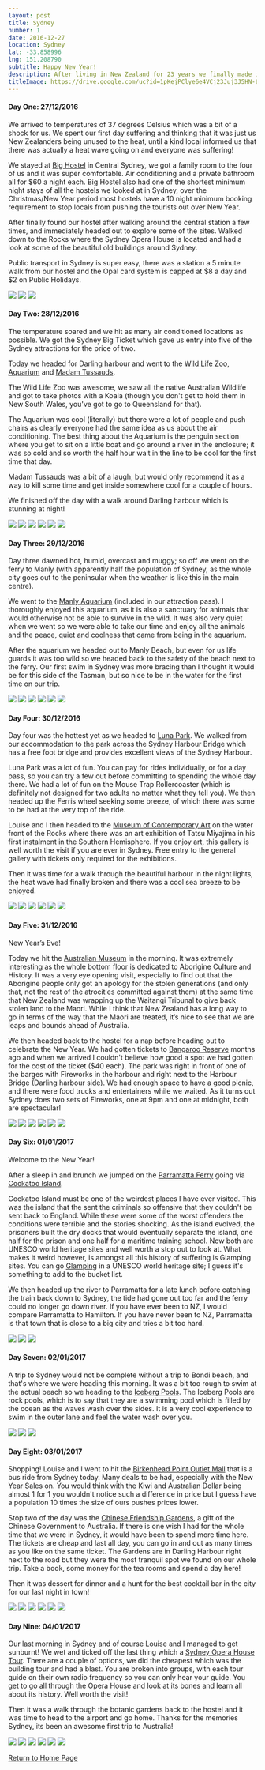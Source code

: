 ```yaml
---
layout: post
title: Sydney
number: 1
date: 2016-12-27
location: Sydney
lat: -33.858996
lng: 151.208790
subtitle: Happy New Year!
description: After living in New Zealand for 23 years we finally made it to Australia
titleImage: https://drive.google.com/uc?id=1pKejPClye6e4VCj23Juj3J5HN-L17w4z
---
```



<h4>Day One: 27/12/2016</h4>

We arrived to temperatures of 37 degrees Celsius which was a bit of a shock for us. We spent our first day suffering and thinking that it was just us New Zealanders being unused to the heat, until a kind local informed us that there was actually a heat wave going on and everyone was suffering!

We stayed at <a target="_blank" href="http://bighostel.com/">Big Hostel</a> in Central Sydney, we got a family room to the four of us and it was super comfortable. Air conditioning and a private bathroom all for $60 a night each. Big Hostel also had one of the shortest minimum night stays of all the hostels we looked at in Sydney, over the Christmas/New Year period most hostels have a 10 night minimum booking requirement to stop locals from pushing the tourists out over New Year.

After finally found our hostel after walking around the central station a few times, and immediately headed out to explore some of the sites. Walked down to the Rocks where the Sydney Opera House is located and had a look at some of the beautiful old buildings around Sydney. 

Public transport in Sydney is super easy, there was a station a 5 minute walk from our hostel and the Opal card system is capped at $8 a day and $2 on Public Holidays.

<img src="https://drive.google.com/uc?id=1zoraV1tw-NCpeY_HnJl96ThSfanmJukI" class="image1">
<img src="https://drive.google.com/uc?id=18tqALCFH_8yNwAx9-wHvmJ5dw_eIWjhg" class="image1">
<img src="https://drive.google.com/uc?id=1CBBO441r4wXTZKQqN1GgsY_TNEuym6oC" class="image1">

<h4>Day Two: 28/12/2016</h4>

The temperature soared and we hit as many air conditioned locations as possible. We got the Sydney Big Ticket which gave us entry into five of the Sydney attractions for the price of two. 

Today we headed for Darling harbour and went to the <a traget="_blank" href="https://www.wildlifesydney.com.au/">Wild Life Zoo</a>, <a target="_blank" href="https://www.sydneyaquarium.com.au/">Aquarium</a> and <a target="_blank" href="https://www.madametussauds.com.au/en/">Madam Tussauds</a>. 

The Wild Life Zoo was awesome, we saw all the native Australian Wildlife and got to take photos with a Koala (though you don't get to hold them in New South Wales, you've got to go to Queensland for that). 

The Aquarium was cool (literally) but there were a lot of people and push chairs as clearly everyone had the same idea as us about the air conditioning. The best thing about the Aquarium is the penguin section where you get to sit on a little boat and go around a river in the enclosure; it was so cold and so worth the half hour wait in the line to be cool for the first time that day. 

Madam Tussauds was a bit of a laugh, but would only recommend it as a way to kill some time and get inside somewhere cool for a couple of hours. 

We finished off the day with a walk around Darling harbour which is stunning at night!

<img src="https://drive.google.com/uc?id=1mg10mlULzqN3YK5IWLfrlINFgaHAZjkD" class="image1">
<img src="https://drive.google.com/uc?id=1ETlCFKX5ozOjru3VKe1bEkCJycUnriFY" class="image1">
<img src="https://drive.google.com/uc?id=1Bgddv9WTM0zD1K9saKMtZo2IUNLZoxQt" class="image1">
<img src="https://drive.google.com/uc?id=19qG6K5DBx_wV3JgCxZvIrp9ggC14lAdJ" class="image1">
<img src="https://drive.google.com/uc?id=1Jwu5QQfnEFg7kvDXX9zspnifnC3lvEtX" class="image1">
<img src="https://drive.google.com/uc?id=1yDRxZi94SUHh7_i1zyVu3BDb2I-YGYCD" class="image1">

<h4>Day Three: 29/12/2016</h4>

Day three dawned hot, humid, overcast and muggy; so off we went on the ferry to Manly (with apparently half the population of Sydney, as the whole city goes out to the peninsular when the weather is like this in the main centre). 

We went to the <a target="_blank" href="https://www.sydneyaquarium.com.au/?utm_source=manlysealifesanctuary.com.au&utm_medium=referral&utm_campaign=ManlyRedirects">Manly Aquarium</a> (included in our attraction pass). I thoroughly enjoyed this aquarium, as it is also a sanctuary for animals that would otherwise not be able to survive in the wild. It was also very quiet when we went so we were able to take our time and enjoy all the animals and the peace, quiet and coolness that came from being in the aquarium.

After the aquarium we headed out to Manly Beach, but even for us life guards it was too wild so we headed back to the safety of the beach next to the ferry. Our first swim in Sydney was more bracing than I thought it would be for this side of the Tasman, but so nice to be in the water for the first time on our trip. 

<img src="https://drive.google.com/uc?id=1kQBze_hLPwMRR1wLoouiF9ckiwQuR24d" class="image1">
<img src="https://drive.google.com/uc?id=12XD0E_6-M1Fnr7txu5pQuRRRWzk2Kc5C" class="image1">
<img src="https://drive.google.com/uc?id=1Qf4c18NdLQ523t32GuFGcAspkRx4B5Sg" class="image1">
<img src="https://drive.google.com/uc?id=1DfcgUqvjVbNjcM9OStTN2J11aPuy4Owy" class="image1">
<img src="https://drive.google.com/uc?id=1mPypEa2TRn6PbO_yawKAI_GHvs4tAY-d" class="image1">
<img src="https://drive.google.com/uc?id=1i3cbZWXmU88TMCTIpV1c8CZ_tsajk8hy" class="image1">

<h4>Day Four: 30/12/2016</h4>

Day four was the hottest yet as we headed to <a target="_blank" href="http://www.lunaparksydney.com/">Luna Park</a>. We walked from our accommodation to the park across the Sydney Harbour Bridge which has a free foot bridge and provides excellent views of the Sydney Harbour. 

Luna Park was a lot of fun. You can pay for rides individually, or for a day pass, so you can try a few out before committing to spending the whole day there. We had a lot of fun on the Mouse Trap Rollercoaster (which is definitely not designed for two adults no matter what they tell you). We then headed up the Ferris wheel seeking some breeze, of which there was some to be had at the very top of the ride. 

Louise and I then headed to the <a target="_blank" href="https://www.mca.com.au/">Museum of Contemporary Art</a> on the water front of the Rocks where there was an art exhibition of Tatsu Miyajima in his first instalment in the Southern Hemisphere. If you enjoy art, this gallery is well worth the visit if you are ever in Sydney. Free entry to the general gallery with tickets only required for the exhibitions.

Then it was time for a walk through the beautiful harbour in the night lights, the heat wave had finally broken and there was a cool sea breeze to be enjoyed. 

<img src="https://drive.google.com/uc?id=12KFZGWKAGxZABMBgfRbcM__fFKFGvFqp" class="image1">
<img src="https://drive.google.com/uc?id=1JFD4DWKxTk3xyK3ku-UHwclu1swyn7S0" class="image1">
<img src="https://drive.google.com/uc?id=1glN1czUOKn8jUPpUtCt_k4xDDYIdG4QS" class="image1">
<img src="https://drive.google.com/uc?id=1UlqEgCtOnpltygXM3W-K6LXNxsMt9S-J" class="image1">
<img src="https://drive.google.com/uc?id=1MCz1G6w2gOyV6_oafF4wUi3PqtjIfz6B" class="image1">
<img src="https://drive.google.com/uc?id=1ZjVvEjO3fvjj7T9mGK5YP0Xi-j5qGdwe" class="image1">

<h4>Day Five: 31/12/2016</h4>

New Year’s Eve!

Today we hit the <a target="_blank" href="https://australianmuseum.net.au/">Australian Museum</a> in the morning. It was extremely interesting as the whole bottom floor is dedicated to Aborigine Culture and History. It was a very eye opening visit, especially to find out that the Aborigine people only got an apology for the stolen generations (and only that, not the rest of the atrocities committed against them) at the same time that New Zealand was wrapping up the Waitangi Tribunal to give back stolen land to the Maori. While I think that New Zealand has a long way to go in terms of the way that the Maori are treated, it’s nice to see that we are leaps and bounds ahead of Australia. 

We then headed back to the hostel for a nap before heading out to celebrate the New Year. We had gotten tickets to <a target="_blank" href="https://www.sydneynewyearseve.com/vantage-points/barangaroo/">Bangaroo Reserve</a> months ago and when we arrived I couldn't believe how good a spot we had gotten for the cost of the ticket ($40 each). The park was right in front of one of the barges with Fireworks in the harbour and right next to the Harbour Bridge (Darling harbour side). We had enough space to have a good picnic, and there were food trucks and entertainers while we waited. As it turns out Sydney does two sets of Fireworks, one at 9pm and one at midnight, both are spectacular!

<img src="https://drive.google.com/uc?id=1XdBQ1cTnE-2a3yViO7L-jy5wyuw7u3Ud" class="image1">
<img src="https://drive.google.com/uc?id=16pYiyUSoAiYqFITagtfCnpgUtpcuq9hM" class="image1">
<img src="https://drive.google.com/uc?id=1QJzlCMcxM6B2eXjnHz6UH1EA9JiP5vsf" class="image1">
<img src="https://drive.google.com/uc?id=1-nhL-bOrN5G5dN0HecehGlBKwEtp6p5k" class="image1">
<img src="https://drive.google.com/uc?id=1-eliBhY3dTGc_QO1Xgxh-y7Pq3Ulg4Ve" class="image1">
<img src="https://drive.google.com/uc?id=1HH7bHaQMHdhZ3W_CsTUYOlbwc-e3Li7Y" class="image1">

<h4>Day Six: 01/01/2017</h4>

Welcome to the New Year!

After a sleep in and brunch we jumped on the <a target="_blank" href="http://www.beyondthewharf.com.au/route/parramatta-river/">Parramatta Ferry</a> going via <a target="_blank" href="http://www.cockatooisland.gov.au/">Cockatoo Island</a>. 

Cockatoo Island must be one of the weirdest places I have ever visited. This was the island that the sent the criminals so offensive that they couldn't be sent back to England. While these were some of the worst offenders the conditions were terrible and the stories shocking. As the island evolved, the prisoners built the dry docks that would eventually separate the island, one half for the prison and one half for a maritime training school. Now both are UNESCO world heritage sites and well worth a stop out to look at. What makes it weird however, is amongst all this history of suffering is Glamping sites. You can go <a target="_blank" href="http://www.cockatooisland.gov.au/stay/glamping">Glamping</a> in a UNESCO world heritage site; I guess it's something to add to the bucket list. 

We then headed up the river to Parramatta for a late lunch before catching the train back down to Sydney, the tide had gone out too far and the ferry could no longer go down river. If you have ever been to NZ, I would compare Parramatta to Hamilton. If you have never been to NZ, Parramatta is that town that is close to a big city and tries a bit too hard.

<img src="https://drive.google.com/uc?id=1--c9h2NIU6QpUXIecVE0EjjpJ0eR24dN" class="image1">
<img src="https://drive.google.com/uc?id=1f9Jn0JBxzvx2Bl_G_l2NXdMyTbjFd78t" class="image1">
<img src="https://drive.google.com/uc?id=1MktBMVzp8KyIJVh22vEmZKlJ0reeGD6F" class="image1">

<h4>Day Seven: 02/01/2017</h4>

A trip to Sydney would not be complete without a trip to Bondi beach, and that's where we were heading this morning.
It was a bit too rough to swim at the actual beach so we heading to the <a target="_blank" href="https://icebergs.com.au/">Iceberg Pools</a>. The Iceberg Pools are rock pools, which is to say that they are a swimming pool which is filled by the ocean as the waves wash over the sides. It is a very cool experience to swim in the outer lane and feel the water wash over you. 

<img src="https://drive.google.com/uc?id=1L0_qR56xdI-vhvxCYY4jONBEV-FojK6F" class="image1">
<img src="https://drive.google.com/uc?id=1XBb5-v7QU2OwD5mcRGN6rt_STusZwMCJ" class="image1">
<img src="https://drive.google.com/uc?id=12sh2TTyTiyWEjkRDmZilo1wX2vrwPVJo" class="image1">

<h4>Day Eight: 03/01/2017</h4>

Shopping!
Louise and I went to hit the <a target="_blank" href="http://www.birkenheadpoint.com.au/">Birkenhead Point Outlet Mall</a> that is a bus ride from Sydney today. Many deals to be had, especially with the New Year Sales on. You would think with the Kiwi and Australian Dollar being almost 1 for 1 you wouldn't notice such a difference in price but I guess have a population 10 times the size of ours pushes prices lower. 

Stop two of the day was the <a target="_blank" href="https://www.darlingharbour.com/things-to-do/chinese-garden-of-friendship/">Chinese Friendship Gardens</a>, a gift of the Chinese Government to Australia. If there is one wish I had for the whole time that we were in Sydney, it would have been to spend more time here. The tickets are cheap and last all day, you can go in and out as many times as you like on the same ticket. The Gardens are in Darling Harbour right next to the road but they were the most tranquil spot we found on our whole trip. Take a book, some money for the tea rooms and spend a day here!

Then it was dessert for dinner and a hunt for the best cocktail bar in the city for our last night in town!

<img src="https://drive.google.com/uc?id=1oKF-iwROEIoTsShRT6zB_rCt_OaLzyNc" class="image1">
<img src="https://drive.google.com/uc?id=1sdckhN5PjfCsYr8CG3zh_HtZce7vpPmD" class="image1">
<img src="https://drive.google.com/uc?id=1VUyi6_SfTClZozUkTQ23rzrZeEh2Uw7B" class="image1">
<img src="https://drive.google.com/uc?id=1DJO8yiep8XJDK9ucPRy8Za9JZj-tBZ2L" class="image1">
<img src="https://drive.google.com/uc?id=1mCDAXrEnkx2_Z1byvjUtL4u62VnCLkFc" class="image1">
<img src="https://drive.google.com/uc?id=1X27q2FVrkm1Z9W8UbhKGGS2ivsjr10v7" class="image1">

<h4>Day Nine: 04/01/2017</h4>

Our last morning in Sydney and of course Louise and I managed to get sunburnt!
We wet and ticked off the last thing which a <a target="_blank" href="https://www.sydneyoperahouse.com/visit-us/tours-and-experiences/english-tour-1718.html">Sydney Opera House Tour</a>. There are a couple of options, we did the cheapest which was the building tour and had a blast. You are broken into groups, with each tour guide on their own radio frequency so you can only hear your guide. You get to go all through the Opera House and look at its bones and learn all about its history. Well worth the visit!

Then it was a walk through the botanic gardens back to the hostel and it was time to head to the airport and go home. 
Thanks for the memories Sydney, its been an awesome first trip to Australia!

<img src="https://drive.google.com/uc?id=17xsXX0qrXEFlvlVTGPl7hYLn3ZJOllCv" class="image1">
<img src="https://drive.google.com/uc?id=1WSrxsqEfqUT5zzYLHU5HWqhdl9lCaE6V" class="image1">
<img src="https://drive.google.com/uc?id=1yxviYmF5VZ694sW0zB6N6IqKeBkRTXnY" class="image1">
<img src="https://drive.google.com/uc?id=12tOf0OdxWa1VUgkAIHxKCVJFATnInAV3" class="image1">
<img src="https://drive.google.com/uc?id=1tQopnZyK6cRrjxbiCkrEUpoS48Sq2fA-" class="image1">
<img src="https://drive.google.com/uc?id=1Cvw6OSoPE3cp6TSFX25zaMoCvPcwHf8a" class="image1">

<a href="https://adventuresofthetravellingtwins.com/">Return to Home Page</a>
